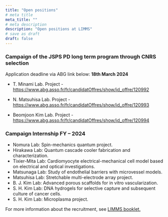 ```yaml
---
title: "Open positions"
# meta title
meta_title: ""
# meta description
description: "Open positions at LIMMS"
# save as draft
draft: false
---
```


### Campaign of the JSPS PD long term program through CNRS selection

Application deadline via ABG link below: **18th March 2024**

- T. Minami Lab. Project - https://www.abg.asso.fr/fr/candidatOffres/show/id_offre/120992

- N. Matsuhisa Lab. Project - https://www.abg.asso.fr/fr/candidatOffres/show/id_offre/120993

- Beomjoon Kim Lab. Project - https://www.abg.asso.fr/fr/candidatOffres/show/id_offre/120994


### Campaign Internship FY – 2024

- Nomura Lab: Spin-mechanics quantum project.
- Hirakawa Lab: Quantum cascade cooler fabrication and characterization.
- Tixier-Mita Lab: Cardiomyocyte electrical-mechanical cell model based on electrical and optical investigations.
- Matsunaga Lab: Study of endothelial barriers with microvessel models.
- Matsuhisa Lab: Stretchable multi-electrode array project.
- B. J. Kim Lab: Advanced porous scaffolds for in vitro vascularization.
- S. H. Kim Lab: DNA hydrogels for selective capture and subsequent culture of cancer cells.
- S. H. Kim Lab: Microplasma project.


For more information about the recruitment, see [LIMMS booklet.](/files/Booklet2023.pdf)</p>
